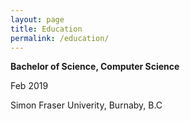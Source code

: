 ```yaml
---
layout: page
title: Education
permalink: /education/
---
```




**Bachelor of Science, Computer Science**

Feb 2019

Simon Fraser Univerity, Burnaby, B.C
